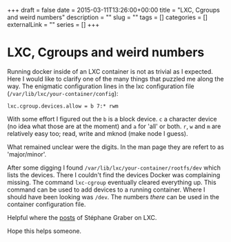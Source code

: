 +++ 
draft = false
date = 2015-03-11T13:26:00+00:00
title = "LXC, Cgroups and weird numbers"
description = ""
slug = "" 
tags = []
categories = []
externalLink = ""
series = []
+++

LXC, Cgroups and weird numbers
==============================

Running docker inside of an LXC container is not as trivial as I
expected. Here I would like to clarify one of the many things that
puzzled me along the way. The enigmatic configuration lines in the lxc
configuration file (`/var/lib/lxc/your-container/config`):

    lxc.cgroup.devices.allow = b 7:* rwm

With some effort I figured out the `b` is a block device. `c` a
character device (no idea what those are at the moment) and `a` for
'all' or both. `r`, `w` and `m` are relatively easy too; read, write and
mknod (make node I guess).

What remained unclear were the digits. In the man page they are refert
to as \'major/minor'.

After some digging I found `/var/lib/lxc/your-container/rootfs/dev`
which lists the devices. There I couldn't find the devices Docker was
complaining missing. The command `lxc-cgroup` eventually cleared
everything up. This command can be used to add devices to a running
container. Where I should have been looking was `/dev`. The numbers
*there* can be used in the container configuration file.

Helpful where the
[posts](https://www.stgraber.org/2013/12/20/lxc-1-0-blog-post-series/)
of Stéphane Graber on LXC.

Hope this helps someone.

